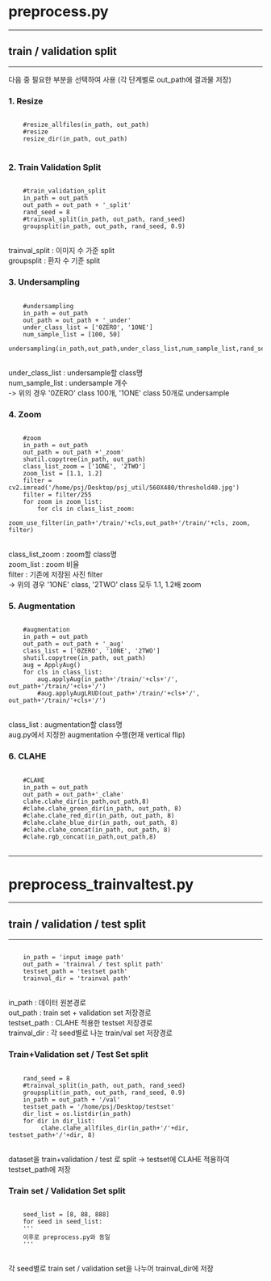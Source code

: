 # preprocess.py
***
## train / validation split
***
다음 중 필요한 부분을 선택하여 사용 (각 단계별로 out_path에 결과물 저장)
### 1. Resize
<pre>
<code>
    #resize_allfiles(in_path, out_path)
    #resize
    resize_dir(in_path, out_path)
</code>
</pre>

### 2. Train Validation Split
<pre>
<code>
    #train_validation_split
    in_path = out_path
    out_path = out_path + '_split'
    rand_seed = 8
    #trainval_split(in_path, out_path, rand_seed)
    groupsplit(in_path, out_path, rand_seed, 0.9)
</code>
</pre>
trainval_split : 이미지 수 가준 split\
groupsplit : 환자 수 기준 split

### 3. Undersampling
<pre>
<code>
    #undersampling
    in_path = out_path
    out_path = out_path + '_under'
    under_class_list = ['0ZERO', '1ONE']
    num_sample_list = [100, 50]
    undersampling(in_path,out_path,under_class_list,num_sample_list,rand_seed)
</code>
</pre>
under_class_list : undersample할 class명\
num_sample_list : undersample 개수\
-> 위의 경우 '0ZERO' class 100개, '1ONE' class 50개로 undersample

### 4. Zoom
<pre>
<code>
    #zoom
    in_path = out_path
    out_path = out_path +'_zoom'
    shutil.copytree(in_path, out_path)
    class_list_zoom = ['1ONE', '2TWO']
    zoom_list = [1.1, 1.2]
    filter = cv2.imread('/home/psj/Desktop/psj_util/560X480/threshold40.jpg')
    filter = filter/255
    for zoom in zoom_list:
        for cls in class_list_zoom:
            zoom_use_filter(in_path+'/train/'+cls,out_path+'/train/'+cls, zoom, filter)
</code>
</pre>
class_list_zoom : zoom할 class명\
zoom_list : zoom 비율\
filter : 기존에 저장된 사진 filter\
-> 위의 경우 '1ONE' class, '2TWO' class 모두 1.1, 1.2배 zoom

### 5. Augmentation
<pre>
<code>
    #augmentation
    in_path = out_path
    out_path = out_path + '_aug'
    class_list = ['0ZERO', '1ONE', '2TWO']
    shutil.copytree(in_path, out_path)
    aug = ApplyAug()
    for cls in class_list:
        aug.applyAug(in_path+'/train/'+cls+'/', out_path+'/train/'+cls+'/')
        #aug.applyAugLRUD(out_path+'/train/'+cls+'/', out_path+'/train/'+cls+'/')
</code>
</pre>
class_list : augmentation할 class명\
aug.py에서 지정한 augmentation 수행(현재 vertical flip)

### 6. CLAHE
<pre>
<code>
    #CLAHE
    in_path = out_path
    out_path = out_path+'_clahe'
    clahe.clahe_dir(in_path,out_path,8)
    #clahe.clahe_green_dir(in_path, out_path, 8)
    #clahe.clahe_red_dir(in_path, out_path, 8)
    #clahe.clahe_blue_dir(in_path, out_path, 8)
    #clahe.clahe_concat(in_path, out_path, 8)
    #clahe.rgb_concat(in_path,out_path,8)
</code>
</pre>

***

# preprocess_trainvaltest.py
***
## train / validation / test split
***
<pre>
<code>
    in_path = 'input image path'
    out_path = 'trainval / test split path'
    testset_path = 'testset path'
    trainval_dir = 'trainval path'
</code>
</pre>
in_path : 데이터 원본경로\
out_path : train set + validation set 저장경로\
testset_path : CLAHE 적용한 testset 저장경로\
trainval_dir : 각 seed별로 나눈 train/val set 저장경로

### Train+Validation set / Test Set split
<pre>
<code>
    rand_seed = 8
    #trainval_split(in_path, out_path, rand_seed)
    groupsplit(in_path, out_path, rand_seed, 0.9)
    in_path = out_path + '/val'
    testset_path = '/home/psj/Desktop/testset'
    dir_list = os.listdir(in_path)
    for dir in dir_list:
         clahe.clahe_allfiles_dir(in_path+'/'+dir, testset_path+'/'+dir, 8)
</code>
</pre>
dataset을 train+validation / test 로 split -> testset에 CLAHE 적용하여 testset_path에 저장

### Train set / Validation Set split
<pre>
<code>
    seed_list = [8, 88, 888]
    for seed in seed_list:
    '''
    이후로 preprocess.py와 동일
    '''
</code>
</pre>
각 seed별로 train set / validation set을 나누어 trainval_dir에 저장

